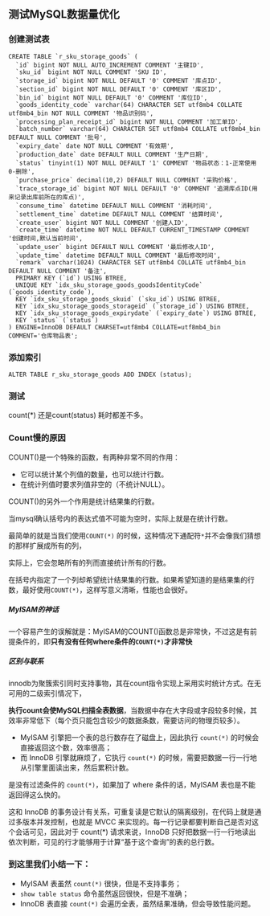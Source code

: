 ## 测试MySQL数据量优化

### 创建测试表
```mysql
CREATE TABLE `r_sku_storage_goods` (
  `id` bigint NOT NULL AUTO_INCREMENT COMMENT '主键ID',
  `sku_id` bigint NOT NULL COMMENT 'SKU ID',
  `storage_id` bigint NOT NULL DEFAULT '0' COMMENT '库点ID',
  `section_id` bigint NOT NULL DEFAULT '0' COMMENT '库区ID',
  `bin_id` bigint NOT NULL DEFAULT '0' COMMENT '库位ID',
  `goods_identity_code` varchar(64) CHARACTER SET utf8mb4 COLLATE utf8mb4_bin NOT NULL COMMENT '物品识别码',
  `processing_plan_receipt_id` bigint NOT NULL COMMENT '加工单ID',
  `batch_number` varchar(64) CHARACTER SET utf8mb4 COLLATE utf8mb4_bin DEFAULT NULL COMMENT '批号',
  `expiry_date` date NOT NULL COMMENT '有效期',
  `production_date` date DEFAULT NULL COMMENT '生产日期',
  `status` tinyint(1) NOT NULL DEFAULT '1' COMMENT '物品状态：1-正常使用 0-删除',
  `purchase_price` decimal(10,2) DEFAULT NULL COMMENT '采购价格',
  `trace_storage_id` bigint NOT NULL DEFAULT '0' COMMENT '追溯库点ID(用来记录出库前所在的库点)',
  `consume_time` datetime DEFAULT NULL COMMENT '消耗时间',
  `settlement_time` datetime DEFAULT NULL COMMENT '结算时间',
  `create_user` bigint NOT NULL COMMENT '创建人ID',
  `create_time` datetime NOT NULL DEFAULT CURRENT_TIMESTAMP COMMENT '创建时间,默认当前时间',
  `update_user` bigint DEFAULT NULL COMMENT '最后修改人ID',
  `update_time` datetime DEFAULT NULL COMMENT '最后修改时间',
  `remark` varchar(1024) CHARACTER SET utf8mb4 COLLATE utf8mb4_bin DEFAULT NULL COMMENT '备注',
  PRIMARY KEY (`id`) USING BTREE,
  UNIQUE KEY `idx_sku_storage_goods_goodsIdentityCode` (`goods_identity_code`),
  KEY `idx_sku_storage_goods_skuid` (`sku_id`) USING BTREE,
  KEY `idx_sku_storage_goods_storageid` (`storage_id`) USING BTREE,
  KEY `idx_sku_storage_goods_expirydate` (`expiry_date`) USING BTREE,
  KEY `status` (`status`)
) ENGINE=InnoDB DEFAULT CHARSET=utf8mb4 COLLATE=utf8mb4_bin COMMENT='仓库物品表';
```

### 添加索引
```mysql
ALTER TABLE r_sku_storage_goods ADD INDEX (status);
```

### 测试

count(*) 还是count(status) 耗时都差不多。

### Count慢的原因
COUNT()是一个特殊的函数，有两种非常不同的作用：

- 它可以统计某个列值的数量，也可以统计行数。
- 在统计列值时要求列值非空的（不统计NULL）。

COUNT()的另外一个作用是统计结果集的行数。

当mysql确认括号内的表达式值不可能为空时，实际上就是在统计行数。

最简单的就是当我们使用`COUNT(*)` 的时候，这种情况下通配符`*`并不会像我们猜想的那样扩展成所有的列，

实际上，它会忽略所有的列而直接统计所有的行数。

在括号内指定了一个列却希望统计结果集的行数。如果希望知道的是结果集的行数，最好使用`COUNT(*)`，这样写意义清晰，性能也会很好。

##### MyISAM的神话

一个容易产生的误解就是：MyISAM的COUNT()函数总是非常快，不过这是有前提条件的，即**只有没有任何where条件的`COUNT(*)`才非常快**

##### 区别与联系

innodb为聚簇索引同时支持事物，其在count指令实现上采用实时统计方式。在无可用的二级索引情况下，

**执行count会使MySQL扫描全表数据**，当数据中存在大字段或字段较多时候，其效率非常低下（每个页只能包含较少的数据条数，需要访问的物理页较多）。



- MyISAM 引擎把一个表的总行数存在了磁盘上，因此执行 `count(*)` 的时候会直接返回这个数，效率很高；
- 而 InnoDB 引擎就麻烦了，它执行 `count(*)` 的时候，需要把数据一行一行地从引擎里面读出来，然后累积计数。


是没有过滤条件的 `count(*)`，如果加了 where 条件的话，MyISAM 表也是不能返回得这么快的。

这和 InnoDB 的事务设计有关系，可重复读是它默认的隔离级别，在代码上就是通过多版本并发控制，也就是 MVCC 来实现的。每一行记录都要判断自己是否对这个会话可见，因此对于 count(*) 请求来说，InnoDB 只好把数据一行一行地读出依次判断，可见的行才能够用于计算“基于这个查询”的表的总行数。









### 到这里我们小结一下：

- MyISAM 表虽然 `count(*)` 很快，但是不支持事务；
- `show table status` 命令虽然返回很快，但是不准确；
- InnoDB 表直接 `count(*)` 会遍历全表，虽然结果准确，但会导致性能问题。





